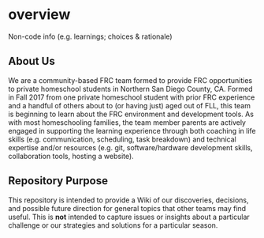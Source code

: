 # overview
Non-code info (e.g. learnings; choices &amp; rationale)

## About Us
We are a community-based FRC team formed to provide FRC opportunities to private homeschool students in Northern San Diego County, CA. Formed in Fall 2017 from one private homeschool student with prior FRC experience and a handful of others about to (or having just) aged out of FLL, this team is beginning to learn about the FRC environment and development tools. As with most homeschooling families, the team member parents are actively engaged in supporting the learning experience through both coaching in life skills (e.g. communication, scheduling, task breakdown) and technical expertise and/or resources (e.g. git, software/hardware development skills, collaboration tools, hosting a website).

## Repository Purpose
This repository is intended to provide a Wiki of our discoveries, decisions, and possible future direction for general topics that other teams may find useful. This is **not** intended to capture issues or insights about a particular challenge or our strategies and solutions for a particular season.
